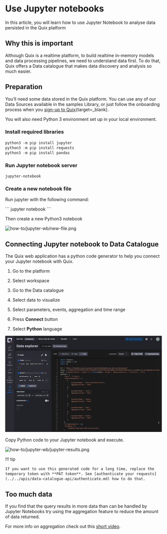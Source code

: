 # Use Jupyter notebooks

In this article, you will learn how to use Jupyter Notebook to analyse
data persisted in the Quix platform

## Why this is important

Although Quix is a realtime platform, to build realtime in-memory models
and data processing pipelines, we need to understand data first. To do
that, Quix offers a Data catalogue that makes data discovery and
analysis so much easier.

## Preparation

You’ll need some data stored in the Quix platform. You can use any of
our Data Sources available in the samples Library, or just follow the
onboarding process when you [sign-up to
Quix](https://portal.platform.quix.ai/self-sign-up?xlink=docs){target=_blank}.

You will also need Python 3 environment set up in your local
environment.

### Install required libraries

``` shell
python3 -m pip install jupyter
python3 -m pip install requests
python3 -m pip install pandas
```

### Run Jupyter notebook server

``` shell
jupyter-notebook
```

### Create a new notebook file

Run jupyter with the following command:

\`\`\` jupyter notebook \`\`\`

Then create a new Python3 notebook

![how-to/jupyter-wb/new-file.png](../images/how-to/jupyter-wb/new-file.png)

## Connecting Jupyter notebook to Data Catalogue

The Quix web application has a python code generator to help you connect
your Jupyter notebook with Quix.

1.  Go to the platform

2.  Select workspace

3.  Go to the Data catalogue

4.  Select data to visualize

5.  Select parameters, events, aggregation and time range

6.  Press **Connect** button

7.  Select **Python** language

![how-to/jupyter-wb/connect-python.png](../images/how-to/jupyter-wb/connect-python.png)

Copy Python code to your Jupyter notebook and execute.

![how-to/jupyter-wb/jupyter-results.png](../images/how-to/jupyter-wb/jupyter-results.png)

!!! tip

	If you want to use this generated code for a long time, replace the temporary token with **PAT token**. See [authenticate your requests](../../apis/data-catalogue-api/authenticate.md) how to do that.

## Too much data

If you find that the query results in more data than can be handled by
Jupyter Notebooks try using the aggregation feature to reduce the amount
of data returned.

For more info on aggregation check out this [short
video](https://youtu.be/fnEPnIunyxA).
